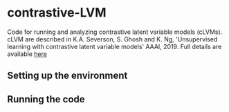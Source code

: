 # contrastive-LVM
Code for running and analyzing contrastive latent variable models (cLVMs). cLVM are described in K.A. Severson, S. Ghosh and K. Ng, 'Unsupervised learning with contrastive latent variable models' AAAI, 2019. Full details are available [here](https://arxiv.org/pdf/1811.06094.pdf)

## Setting up the environment

## Running the code
